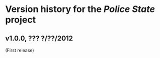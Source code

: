 # Version history for the _Police State_ project

## <a name="v1.0.0"></a>v1.0.0, ??? ?/??/2012

(First release)
